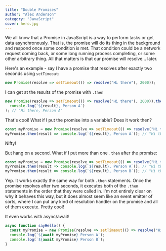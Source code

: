```yaml
---
title: "Double Promises"
author: "Alex Anderson"
category: "JavaScript"
cover: hero.jpg
---
```


We all know that a Promise in JavaScript is a way to perform tasks or get data asynchronously. That is, the promise will do its thing in the background and respond once some condition is met. That condition could be a network request coming back, or some long running process completing, or some other arbitrary thing. All that matters is that our promise will resolve... later.

Here's an example - say I have a promise that resolves after exactly two seconds using `setTimeout`:

```javascript
new Promise(resolve => setTimeout(() => resolve("Hi there"), 2000));
```

I can get at the results of the promise with `.then`

```javascript
new Promise(resolve => setTimeout(() => resolve("Hi there"), 2000)).then(result =>
  console.log(`${result}, Person A`)
); // "Hi there, Person A"
```

That's cool! What if I put the promise into a variable? Does it work then?

```javascript
const myPromise = new Promise(resolve => setTimeout(() => resolve("Hi there"), 2000));
myPromise.then(result => console.log(`${result}, Person A`)); // "Hi there, Person A"
```

Nifty!

But hang on a second. What if I put more than one `.then` after the promise:

```javascript
const myPromise = new Promise(resolve => setTimeout(() => resolve("Hi there"), 2000));
myPromise.then(result => console.log(`${result}, Person A`)); // "Hi there, Person A"
myPromise.then(result => console.log(`${result}, Person B`)); // "Hi there, Person B"
```

Yep. It works exactly the same way for both `.then` statements. Once the promise resolves after two seconds, it executes both of the `.then` statements in the order that they were called in. I'm not entirely clear on why it behaves this way, but it does almost seem like an event emitter of sorts, where I can put any kind of resolution handler on the promise and all of them execute. Pretty cool!

It even works with async/await!

```javascript
async function sayHello() {
  const myPromise = new Promise(resolve => setTimeout(() => resolve("Hi there"), 2000));
  console.log(`${await myPromise} Person A`);
  console.log(`${await myPromise} Person B`);
}
```

